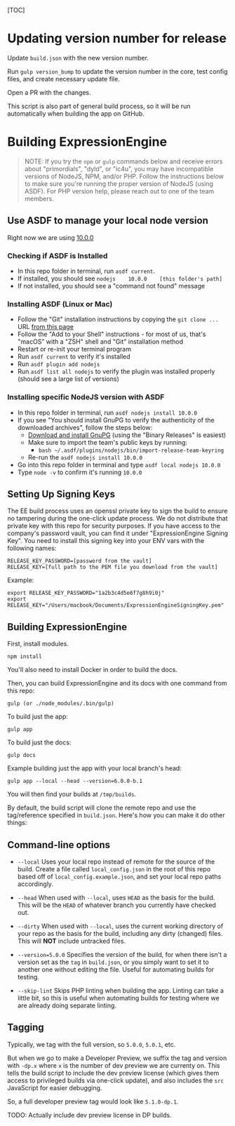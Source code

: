 [TOC]

# Updating version number for release

Update `build.json` with the new version number.

Run `gulp version_bump` to update the version number in the core, test config files, and create necessary update file.

Open a PR with the changes.

This script is also part of general build process, so it will be run automatically when building the app on GitHub.

# Building ExpressionEngine

> NOTE: If you try the `npm` or `gulp` commands below and receive errors about "primordials", "dyld", or "ic4u", you may have incompatible versions of NodeJS, NPM, and/or PHP. Follow the instructions below to make sure you're running the proper version of NodeJS (using ASDF). For PHP version help, please reach out to one of the team members.

## Use ASDF to manage your local node version
Right now we are using [10.0.0](.tool-versions)

### Checking if ASDF is Installed
- In this repo folder in terminal, run `asdf current`.
- If installed, you should see `nodejs    10.0.0    [this folder's path]`
- If not installed, you should see a "command not found" message

### Installing ASDF (Linux or Mac)
- Follow the "Git" installation instructions by copying the `git clone ...` URL [from this page](https://asdf-vm.com/#/core-manage-asdf?id=asdf)
- Follow the "Add to your Shell" instructions - for most of us, that's "macOS" with a "ZSH" shell and "Git" installation method
- Restart or re-init your terminal program
- Run `asdf current` to verify it's installed
- Run `asdf plugin add nodejs`
- Run `asdf list all nodejs` to verify the plugin was installed properly (should see a large list of versions)

### Installing specific NodeJS version with ASDF
- In this repo folder in terminal, run `asdf nodejs install 10.0.0`
- If you see "You should install GnuPG to verify the authenticity of the downloaded archives", follow the steps below:
  - [Download and install GnuPG](https://gnupg.org/download/index.html) (using the "Binary Releases" is easiest)
  - Make sure to import the team's public keys by running:
	- `bash ~/.asdf/plugins/nodejs/bin/import-release-team-keyring`
  - Re-run the `asdf nodejs install 10.0.0`
- Go into this repo folder in terminal and type `asdf local nodejs 10.0.0`
- Type `node -v` to confirm it's running `10.0.0`

## Setting Up Signing Keys
The EE build process uses an openssl private key to sign the build to ensure no tampering during the one-click update process. We do not distribute that private key with this repo for security purposes. If you have access to the company's password vault, you can find it under "ExpressionEngine Signing Key". You need to install this signing key into your ENV vars with the following names:

	RELEASE_KEY_PASSWORD=[password from the vault]
	RELEASE_KEY=[full path to the PEM file you download from the vault]

Example:

	export RELEASE_KEY_PASSWORD="1a2b3c4d5e6f7g8h9i0j"
	export RELEASE_KEY="/Users/macbook/Documents/ExpressionEngineSigningKey.pem"

## Building ExpressionEngine

First, install modules.

	npm install

You'll also need to install Docker in order to build the docs.

Then, you can build ExpressionEngine and its docs with one command from this repo:

	gulp (or ./node_modules/.bin/gulp)

To build just the app:

	gulp app

To build just the docs:

	gulp docs

Example building just the app with your local branch's head:

	gulp app --local --head --version=6.0.0-b.1

You will then find your builds at `/tmp/builds`.

By default, the build script will clone the remote repo and use the tag/reference specified in `build.json`. Here's how you can make it do other things:

## Command-line options

* `--local` Uses your local repo instead of remote for the source of the build. Create a file called `local_config.json` in the root of this repo based off of `local_config.example.json`, and set your local repo paths accordingly.

* `--head` When used with `--local`, uses `HEAD` as the basis for the build. This will be the `HEAD` of whatever branch you currently have checked out.

* `--dirty` When used with `--local`, uses the current working directory of your repo as the basis for the build, including any dirty (changed) files. This will **NOT** include untracked files.

* `--version=5.0.0` Specifies the version of the build, for when there isn't a version set as the `tag` in `build.json`, or you simply want to set it to another one without editing the file. Useful for automating builds for testing.

* `--skip-lint` Skips PHP linting when building the app. Linting can take a little bit, so this is useful when automating builds for testing where we are already doing separate linting.

## Tagging

Typically, we tag with the full version, so `5.0.0`, `5.0.1`, etc.

But when we go to make a Developer Preview, we suffix the tag and version with `-dp.x` where `x` is the number of dev preview we are currenty on. This tells the build script to include the dev preview license (which gives them access to privileged builds via one-click update), and also includes the `src` JavaScript for easier debugging.

So, a full developer preview tag would look like `5.1.0-dp.1`.

TODO: Actually include dev preview license in DP builds.
